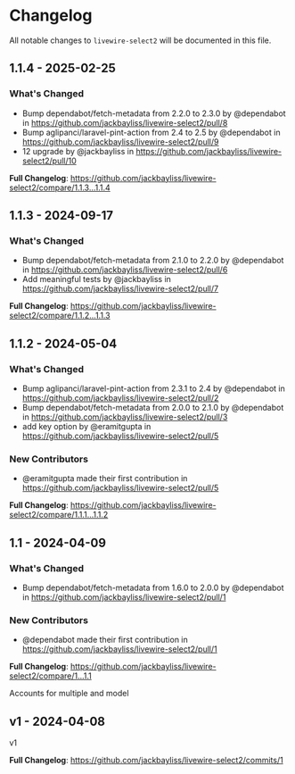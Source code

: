 # Changelog

All notable changes to `livewire-select2` will be documented in this file.

## 1.1.4 - 2025-02-25

### What's Changed

* Bump dependabot/fetch-metadata from 2.2.0 to 2.3.0 by @dependabot in https://github.com/jackbayliss/livewire-select2/pull/8
* Bump aglipanci/laravel-pint-action from 2.4 to 2.5 by @dependabot in https://github.com/jackbayliss/livewire-select2/pull/9
* 12 upgrade by @jackbayliss in https://github.com/jackbayliss/livewire-select2/pull/10

**Full Changelog**: https://github.com/jackbayliss/livewire-select2/compare/1.1.3...1.1.4

## 1.1.3 - 2024-09-17

### What's Changed

* Bump dependabot/fetch-metadata from 2.1.0 to 2.2.0 by @dependabot in https://github.com/jackbayliss/livewire-select2/pull/6
* Add meaningful tests by @jackbayliss in https://github.com/jackbayliss/livewire-select2/pull/7

**Full Changelog**: https://github.com/jackbayliss/livewire-select2/compare/1.1.2...1.1.3

## 1.1.2 - 2024-05-04

### What's Changed

* Bump aglipanci/laravel-pint-action from 2.3.1 to 2.4 by @dependabot in https://github.com/jackbayliss/livewire-select2/pull/2
* Bump dependabot/fetch-metadata from 2.0.0 to 2.1.0 by @dependabot in https://github.com/jackbayliss/livewire-select2/pull/3
* add key option by @eramitgupta in https://github.com/jackbayliss/livewire-select2/pull/5

### New Contributors

* @eramitgupta made their first contribution in https://github.com/jackbayliss/livewire-select2/pull/5

**Full Changelog**: https://github.com/jackbayliss/livewire-select2/compare/1.1.1...1.1.2

## 1.1 - 2024-04-09

### What's Changed

* Bump dependabot/fetch-metadata from 1.6.0 to 2.0.0 by @dependabot in https://github.com/jackbayliss/livewire-select2/pull/1

### New Contributors

* @dependabot made their first contribution in https://github.com/jackbayliss/livewire-select2/pull/1

**Full Changelog**: https://github.com/jackbayliss/livewire-select2/compare/1...1.1

Accounts for multiple and model

## v1 - 2024-04-08

v1

**Full Changelog**: https://github.com/jackbayliss/livewire-select2/commits/1
